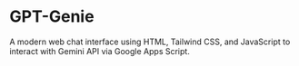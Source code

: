 # GPT-Genie
A modern web chat interface using HTML, Tailwind CSS, and JavaScript to interact with Gemini API via Google Apps Script.

